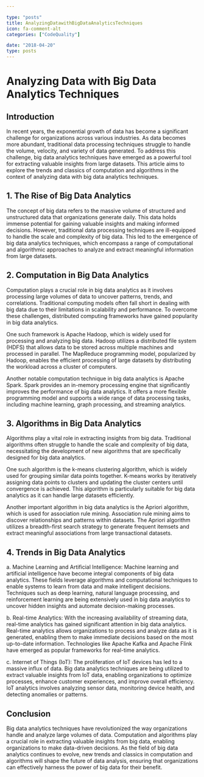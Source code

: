 ```yaml
---

type: "posts"
title: AnalyzingDatawithBigDataAnalyticsTechniques
icon: fa-comment-alt
categories: ["CodeQuality"]

date: "2018-04-20"
type: posts
---
```





# Analyzing Data with Big Data Analytics Techniques

## Introduction

In recent years, the exponential growth of data has become a significant challenge for organizations across various industries. As data becomes more abundant, traditional data processing techniques struggle to handle the volume, velocity, and variety of data generated. To address this challenge, big data analytics techniques have emerged as a powerful tool for extracting valuable insights from large datasets. This article aims to explore the trends and classics of computation and algorithms in the context of analyzing data with big data analytics techniques.

## 1. The Rise of Big Data Analytics

The concept of big data refers to the massive volume of structured and unstructured data that organizations generate daily. This data holds immense potential for gaining valuable insights and making informed decisions. However, traditional data processing techniques are ill-equipped to handle the scale and complexity of big data. This led to the emergence of big data analytics techniques, which encompass a range of computational and algorithmic approaches to analyze and extract meaningful information from large datasets.

## 2. Computation in Big Data Analytics

Computation plays a crucial role in big data analytics as it involves processing large volumes of data to uncover patterns, trends, and correlations. Traditional computing models often fall short in dealing with big data due to their limitations in scalability and performance. To overcome these challenges, distributed computing frameworks have gained popularity in big data analytics.

One such framework is Apache Hadoop, which is widely used for processing and analyzing big data. Hadoop utilizes a distributed file system (HDFS) that allows data to be stored across multiple machines and processed in parallel. The MapReduce programming model, popularized by Hadoop, enables the efficient processing of large datasets by distributing the workload across a cluster of computers.

Another notable computation technique in big data analytics is Apache Spark. Spark provides an in-memory processing engine that significantly improves the performance of big data analytics. It offers a more flexible programming model and supports a wide range of data processing tasks, including machine learning, graph processing, and streaming analytics.

## 3. Algorithms in Big Data Analytics

Algorithms play a vital role in extracting insights from big data. Traditional algorithms often struggle to handle the scale and complexity of big data, necessitating the development of new algorithms that are specifically designed for big data analytics.

One such algorithm is the k-means clustering algorithm, which is widely used for grouping similar data points together. K-means works by iteratively assigning data points to clusters and updating the cluster centers until convergence is achieved. This algorithm is particularly suitable for big data analytics as it can handle large datasets efficiently.

Another important algorithm in big data analytics is the Apriori algorithm, which is used for association rule mining. Association rule mining aims to discover relationships and patterns within datasets. The Apriori algorithm utilizes a breadth-first search strategy to generate frequent itemsets and extract meaningful associations from large transactional datasets.

## 4. Trends in Big Data Analytics

a. Machine Learning and Artificial Intelligence: Machine learning and artificial intelligence have become integral components of big data analytics. These fields leverage algorithms and computational techniques to enable systems to learn from data and make intelligent decisions. Techniques such as deep learning, natural language processing, and reinforcement learning are being extensively used in big data analytics to uncover hidden insights and automate decision-making processes.

b. Real-time Analytics: With the increasing availability of streaming data, real-time analytics has gained significant attention in big data analytics. Real-time analytics allows organizations to process and analyze data as it is generated, enabling them to make immediate decisions based on the most up-to-date information. Technologies like Apache Kafka and Apache Flink have emerged as popular frameworks for real-time analytics.

c. Internet of Things (IoT): The proliferation of IoT devices has led to a massive influx of data. Big data analytics techniques are being utilized to extract valuable insights from IoT data, enabling organizations to optimize processes, enhance customer experiences, and improve overall efficiency. IoT analytics involves analyzing sensor data, monitoring device health, and detecting anomalies or patterns.

## Conclusion

Big data analytics techniques have revolutionized the way organizations handle and analyze large volumes of data. Computation and algorithms play a crucial role in extracting valuable insights from big data, enabling organizations to make data-driven decisions. As the field of big data analytics continues to evolve, new trends and classics in computation and algorithms will shape the future of data analysis, ensuring that organizations can effectively harness the power of big data for their benefit.